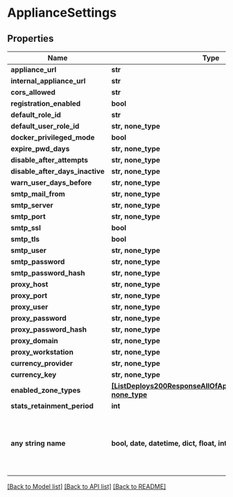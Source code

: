# ApplianceSettings


## Properties
Name | Type | Description | Notes
------------ | ------------- | ------------- | -------------
**appliance_url** | **str** |  | [optional] 
**internal_appliance_url** | **str** |  | [optional] 
**cors_allowed** | **str** |  | [optional] 
**registration_enabled** | **bool** |  | [optional] 
**default_role_id** | **str** |  | [optional] 
**default_user_role_id** | **str, none_type** |  | [optional] 
**docker_privileged_mode** | **bool** |  | [optional] 
**expire_pwd_days** | **str, none_type** |  | [optional] 
**disable_after_attempts** | **str, none_type** |  | [optional] 
**disable_after_days_inactive** | **str, none_type** |  | [optional] 
**warn_user_days_before** | **str, none_type** |  | [optional] 
**smtp_mail_from** | **str, none_type** |  | [optional] 
**smtp_server** | **str, none_type** |  | [optional] 
**smtp_port** | **str, none_type** |  | [optional] 
**smtp_ssl** | **bool** |  | [optional] 
**smtp_tls** | **bool** |  | [optional] 
**smtp_user** | **str, none_type** |  | [optional] 
**smtp_password** | **str, none_type** |  | [optional] 
**smtp_password_hash** | **str, none_type** |  | [optional] 
**proxy_host** | **str, none_type** |  | [optional] 
**proxy_port** | **str, none_type** |  | [optional] 
**proxy_user** | **str, none_type** |  | [optional] 
**proxy_password** | **str, none_type** |  | [optional] 
**proxy_password_hash** | **str, none_type** |  | [optional] 
**proxy_domain** | **str, none_type** |  | [optional] 
**proxy_workstation** | **str, none_type** |  | [optional] 
**currency_provider** | **str, none_type** |  | [optional] 
**currency_key** | **str, none_type** |  | [optional] 
**enabled_zone_types** | [**[ListDeploys200ResponseAllOfAppDeploysInnerInstance], none_type**](ListDeploys200ResponseAllOfAppDeploysInnerInstance.md) |  | [optional] 
**stats_retainment_period** | **int** |  | [optional] 
**any string name** | **bool, date, datetime, dict, float, int, list, str, none_type** | any string name can be used but the value must be the correct type | [optional]

[[Back to Model list]](../README.md#documentation-for-models) [[Back to API list]](../README.md#documentation-for-api-endpoints) [[Back to README]](../README.md)


